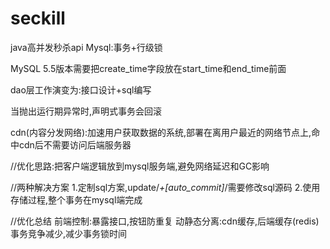# seckill
java高并发秒杀api
Mysql:事务+行级锁

MySQL 5.5版本需要把create_time字段放在start_time和end_time前面 

dao层工作演变为:接口设计+sql编写

当抛出运行期异常时,声明式事务会回滚

cdn(内容分发网络):加速用户获取数据的系统,部署在离用户最近的网络节点上,命中cdn后不需要访问后端服务器

//优化思路:把客户端逻辑放到mysql服务端,避免网络延迟和GC影响

//两种解决方案
1.定制sql方案,update/*+[auto_commit]*/需要修改sql源码
2.使用存储过程,整个事务在mysql端完成

//优化总结
前端控制:暴露接口,按钮防重复
动静态分离:cdn缓存,后端缓存(redis)
事务竞争减少,减少事务锁时间
